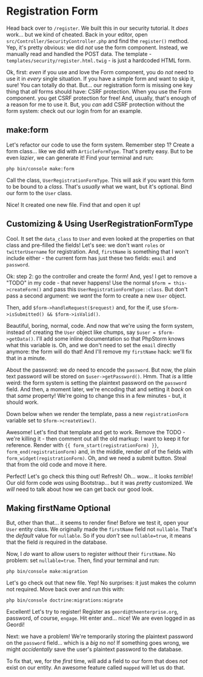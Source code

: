 # Registration Form

Head back over to `/register`. We built this in our security tutorial. It *does*
work... but we kind of cheated. Back in your editor, open
`src/Controller/SecurityController.php` and find the `register()` method. Yep,
it's pretty obvious: we did *not* use the form component. Instead, we manually
read and handled the POST data. The template - `templates/security/register.html.twig` -
is just a hardcoded HTML form.

Ok, first: *even* if you use and love the Form component, you do *not* need to use
it in *every* single situation. If you have a simple form and want to skip it,
sure! You can totally do that. But... our registration form is missing one key
thing that *all* forms should have: CSRF protection. When you use the Form component.
you get CSRF protection for free! And, usually, that's enough of a reason for
me to use it. But, you *can* add CSRF protection without the form system: check out
our login from for an example.

## make:form

Let's refactor our code to use the form system. Remember step 1? Create a form
class... like we did with `ArticleFormType`. That's pretty easy. But to be even
*lazier*, we can generate it! Find your terminal and run:

```terminal
php bin/console make:form
```

Call the class, `UserRegistrationFormType`. This will ask if you want this form
to be bound to a *class*. That's *usually* what we want, but it's optional. Bind
our form to the `User` class.

Nice! It created one new file. Find that and open it up!

## Customizing & Using UserRegistrationFormType

Cool. It set the `data_class` to `User` and even looked at the properties on
that class and pre-filled the fields! Let's see: we don't want `roles` or
`twitterUsername` for registration. And, `firstName` is something that I won't
include either - the current form has just these two fields: `email` and `password`.

Ok: step 2: go the controller and create the form! And, yes! I get to remove a
"TODO" in my code - that never happens! Use the normal `$form = this->createForm()`
and pass this `UserRegistrationFormType::class`. But don't pass a second argument:
we *want* the form to create a new `User` object.

Then, add `$form->handleRequest($request)` and, for the if, use
`$form->isSubmitted() && $form->isValid()`.

Beautiful, boring, normal, code. And now that we're using the form system, instead
of creating the `User` object like chumps, say `$user = $form->getData()`. I'll
add some inline documentation so that PhpStorm knows what this variable is. Oh, and
we don't need to set the `email` directly anymore: the form will do that! And I'll
remove my `firstName` hack: we'll fix that in a minute.

About the password: we *do* need to encode the `password`. But now, the plain text
password will be stored on `$user->getPassword()`. Hmm. That *is* a little weird:
the form system is setting the plaintext password on the `password` field. And then,
a moment later, we're encoding that and setting it *back* on that *same* property!
We're going to change this in a few minutes - but, it should work.

Down below when we render the template, pass a new `registrationForm` variable set
to `$form->createView()`.

Awesome! Let's find that template and get to work. Remove the TODO - we're killing
it - then comment out all the old markup: I want to keep it for reference. Render
with `{{ form_start(registrationForm) }}`,  `form_end(registrationForm)` and, in
the middle, render *all* of the fields with `form_widget(registrationForm)`. Oh,
and we need a submit button. Steal that from the old code and move it here.

Perfect! Let's go check this thing out! Refresh! Oh... wow... it looks *terrible*!
Our old form code *was* using Bootstrap... but it was *pretty* customized. We
*will* need to talk about how we can get back our good look.

## Making firstName Optional

But, other than that... it seems to render fine! Before we test it, open your `User`
entity class. We originally made the `firstName` field not `nullable`. That's
the *default* value for `nullable`. So if you *don't* see `nullable=true`, it means
that the field *is* required in the database.

Now, I *do* want to allow users to register *without* their `firstName`. No problem:
set `nullable=true`. Then, find your terminal and run:

```terminal
php bin/console make:migration
```

Let's go check out that new file. Yep! No surprises: it just makes the column not
required. Move back over and run this with:

```terminal
php bin/console doctrine:migrations:migrate
```

Excellent! Let's try to register! Register as `geordi@theenterprise.org`, password,
of course, `engage`. Hit enter and... nice! We are even logged in as Geordi!

Next: we have a problem! We're temporarily storing the plaintext password on
the `password` field... which is a *big* no no! If something goes wrong, we might
*accidentally* save the user's plaintext password to the database.

To fix that, we, for the *first* time, will add a field to our form that does
*not* exist on our entity. An awesome feature called `mapped` will let us do that.
